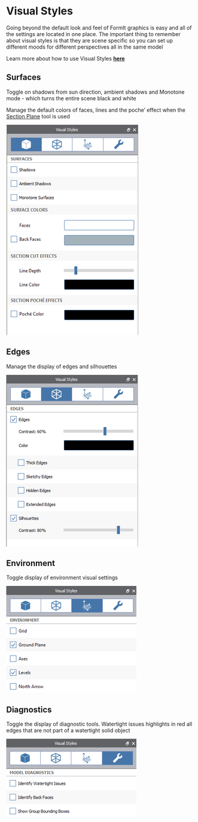 # Visual Styles

Going beyond the default look and feel of FormIt graphics is easy and all of the settings are located in one place. The important thing to remember about visual styles is that they are scene specific so you can set up different moods for different perspectives all in the same model

Learn more about how to use Visual Styles [**here**](/Building-the-Farnsworth-House/Visual-Settings.md)

## Surfaces

Toggle on shadows from sun direction, ambient shadows and Monotone mode - which turns the entire scene black and white

Manage the default colors of faces, lines and the poche’ effect when the[ Section Plane](/tool-library/section-planes.md) tool is used

![](/tool-library/images/visual_Styles01.png)

## Edges

Manage the display of edges and silhouettes

![](/assets/visual_Styles02.png)

## Environment

Toggle display of environment visual settings

![](/tool-library/images/visual_Styles03.png)

## Diagnostics

Toggle the display of diagnostic tools. Watertight issues highlights in red all edges that are not part of a watertight solid object

![](/tool-library/images/visual_Styles04.png)

